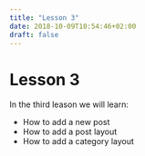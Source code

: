 ```yaml
---
title: "Lesson 3"
date: 2018-10-09T10:54:46+02:00
draft: false
---
```


# Lesson 3

In the third leason we will learn:

- How to add a new post
- How to add a post layout
- How to add a category layout
